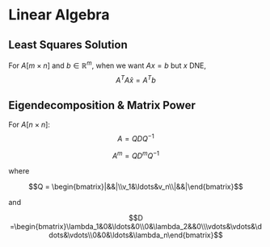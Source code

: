# Linear Algebra

## Least Squares Solution

For $A [m\times n]$ and $b \in \mathbb{R}^m$, when we want $Ax = b$ but $x$ DNE,
$$A^{T}A\hat{x} = A^{T}b$$

## Eigendecomposition & Matrix Power

For $A [n\times n]$:
$$A = QDQ^{-1}$$

$$A^m = QD^mQ^{-1}$$

where 

$$Q = \begin{bmatrix}|&&|\\v_1&\ldots&v_n\\|&&|\end{bmatrix}$$ 

and 

$$D =\begin{bmatrix}\lambda_1&0&\ldots&0\\0&\lambda_2&&0\\\vdots&\vdots&\ddots&\vdots\\0&0&\ldots&\lambda_n\end{bmatrix}$$